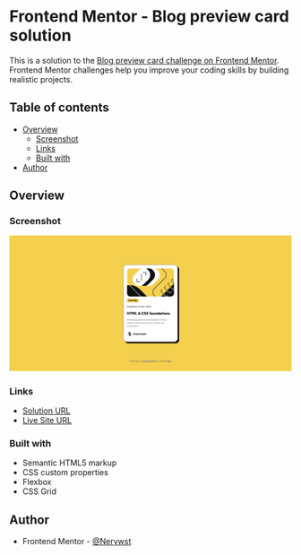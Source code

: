 # Frontend Mentor - Blog preview card solution

This is a solution to the [Blog preview card challenge on Frontend Mentor](https://www.frontendmentor.io/challenges/blog-preview-card-ckPaj01IcS). Frontend Mentor challenges help you improve your coding skills by building realistic projects. 

## Table of contents

- [Overview](#overview)
  - [Screenshot](#screenshot)
  - [Links](#links)
  - [Built with](#built-with)
- [Author](#author)

## Overview

### Screenshot

![](./screenshot.png)

### Links

- [Solution URL](https://your-solution-url.com)
- [Live Site URL](https://nerywst.github.io/Desenvolvimento/blog-card/)

### Built with

- Semantic HTML5 markup
- CSS custom properties
- Flexbox
- CSS Grid

## Author

- Frontend Mentor - [@Nerywst](https://www.frontendmentor.io/profile/nerywst)
